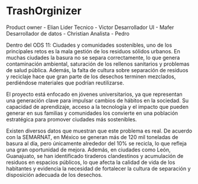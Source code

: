 # TrashOrginizer




Product owner - Elian
Lider Tecnico - Victor
Desarrollador UI - Mafer
Desarrollador de datos - Christian
Analista - Pedro

Dentro del ODS 11: Ciudades y comunidades sostenibles, uno de los principales retos es la mala gestión de los residuos sólidos urbanos. En muchas ciudades la basura no se separa correctamente, lo que genera contaminación ambiental, saturación de los rellenos sanitarios y problemas de salud pública. Además, la falta de cultura sobre separación de residuos y reciclaje hace que gran parte de los desechos terminen mezclados, perdiéndose materiales que podrían reutilizarse.

El proyecto está enfocado en jóvenes universitarios, ya que representan una generación clave para impulsar cambios de hábitos en la sociedad. Su capacidad de aprendizaje, acceso a la tecnología y el impacto que pueden generar en sus familias y comunidades los convierte en una población estratégica para promover ciudades más sostenibles.

Existen diversos datos que muestran que este problema es real. De acuerdo con la SEMARNAT, en México se generan más de 120 mil toneladas de basura al día, pero únicamente alrededor del 10% se recicla, lo que refleja una gran oportunidad de mejora. Además, en ciudades como León, Guanajuato, se han identificado tiraderos clandestinos y acumulación de residuos en espacios públicos, lo que afecta la calidad de vida de los habitantes y evidencia la necesidad de fortalecer la cultura de separación y disposición adecuada de los desechos.
